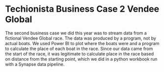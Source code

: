 # Techionista Business Case 2 Vendee Global

The second business case we did this year was to stream data from a fictional Vendee Global race. The data was produced by a program, not by actual boats. We used Power BI to plot where the boats were and a program to calculate the place of each boat in the race. Since our data came from the start of the race, it was legitimate to calculate place in the race based on distance from the starting point, which we did in a python workbook run with a Synapse data pipeline.
